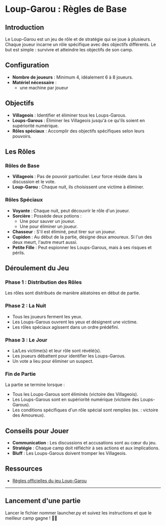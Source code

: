 # Loup-Garou : Règles de Base

## Introduction
Le Loup-Garou est un jeu de rôle et de stratégie qui se joue à plusieurs. Chaque joueur incarne un rôle spécifique avec des objectifs différents. Le but est simple : survivre et atteindre les objectifs de son camp.

## Configuration
- **Nombre de joueurs** : Minimum 4, idéalement 6 à 8 joueurs.
- **Matériel nécessaire** :
  - une machine par joueur

## Objectifs
- **Villageois** : Identifier et éliminer tous les Loups-Garous.
- **Loups-Garous** : Éliminer les Villageois jusqu'à ce qu'ils soient en supériorité numérique.
- **Rôles spéciaux** : Accomplir des objectifs spécifiques selon leurs pouvoirs.

## Les Rôles
### Rôles de Base
- **Villageois** : Pas de pouvoir particulier. Leur force réside dans la discussion et le vote.
- **Loup-Garou** : Chaque nuit, ils choisissent une victime à éliminer.

### Rôles Spéciaux
- **Voyante** : Chaque nuit, peut découvrir le rôle d'un joueur.
- **Sorcière** : Possède deux potions :
  - Une pour sauver un joueur.
  - Une pour éliminer un joueur.
- **Chasseur** : S'il est éliminé, peut tirer sur un joueur.
- **Cupidon** : Au début de la partie, désigne deux amoureux. Si l'un des deux meurt, l'autre meurt aussi.
- **Petite Fille** : Peut espionner les Loups-Garous, mais à ses risques et périls.

## Déroulement du Jeu
### Phase 1 : Distribution des Rôles
Les rôles sont distribués de manière aléatoires en début de partie.

### Phase 2 : La Nuit
- Tous les joueurs ferment les yeux.
- Les Loups-Garous ouvrent les yeux et désignent une victime.
- Les rôles spéciaux agissent dans un ordre prédéfini.

### Phase 3 : Le Jour
- La/Les victime(s) et leur rôle sont révélé(s).
- Les joueurs débattent pour identifier les Loups-Garous.
- Un vote a lieu pour éliminer un suspect.

### Fin de Partie
La partie se termine lorsque :
- Tous les Loups-Garous sont éliminés (victoire des Villageois).
- Les Loups-Garous sont en supériorité numérique (victoire des Loups-Garous).
- Les conditions spécifiques d'un rôle spécial sont remplies (ex. : victoire des Amoureux).

## Conseils pour Jouer
- **Communication** : Les discussions et accusations sont au cœur du jeu.
- **Stratégie** : Chaque camp doit réfléchir à ses actions et aux implications.
- **Bluff** : Les Loups-Garous doivent tromper les Villageois.


## Ressources
- [Règles officielles du jeu Loup-Garou](https://www.regledujeu.fr/loup-garou-regle/)

---

## Lancement d'une partie
Lancer le fichier nommer launcher.py et suivez les instructions et que le meilleur camp gagne ! 🐺🌙
